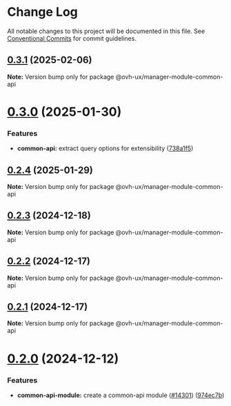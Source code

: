 # Change Log

All notable changes to this project will be documented in this file.
See [Conventional Commits](https://conventionalcommits.org) for commit guidelines.

## [0.3.1](https://github.com/ovh/manager/compare/@ovh-ux/manager-module-common-api@0.3.0...@ovh-ux/manager-module-common-api@0.3.1) (2025-02-06)

**Note:** Version bump only for package @ovh-ux/manager-module-common-api





# [0.3.0](https://github.com/ovh/manager/compare/@ovh-ux/manager-module-common-api@0.2.4...@ovh-ux/manager-module-common-api@0.3.0) (2025-01-30)


### Features

* **common-api:** extract query options for extensibility ([738a1f5](https://github.com/ovh/manager/commit/738a1f53340f4afed534eb5175a81745906efcaf))





## [0.2.4](https://github.com/ovh/manager/compare/@ovh-ux/manager-module-common-api@0.2.3...@ovh-ux/manager-module-common-api@0.2.4) (2025-01-29)

**Note:** Version bump only for package @ovh-ux/manager-module-common-api





## [0.2.3](https://github.com/ovh/manager/compare/@ovh-ux/manager-module-common-api@0.2.2...@ovh-ux/manager-module-common-api@0.2.3) (2024-12-18)

**Note:** Version bump only for package @ovh-ux/manager-module-common-api





## [0.2.2](https://github.com/ovh/manager/compare/@ovh-ux/manager-module-common-api@0.2.1...@ovh-ux/manager-module-common-api@0.2.2) (2024-12-17)

**Note:** Version bump only for package @ovh-ux/manager-module-common-api





## [0.2.1](https://github.com/ovh/manager/compare/@ovh-ux/manager-module-common-api@0.2.0...@ovh-ux/manager-module-common-api@0.2.1) (2024-12-17)

**Note:** Version bump only for package @ovh-ux/manager-module-common-api





# [0.2.0](https://github.com/ovh/manager/compare/@ovh-ux/manager-module-common-api@0.1.0...@ovh-ux/manager-module-common-api@0.2.0) (2024-12-12)


### Features

* **common-api-module:** create a common-api module ([#14301](https://github.com/ovh/manager/issues/14301)) ([974ec7b](https://github.com/ovh/manager/commit/974ec7bdef0017024793a4a1e2402fdaa8771d8b))
